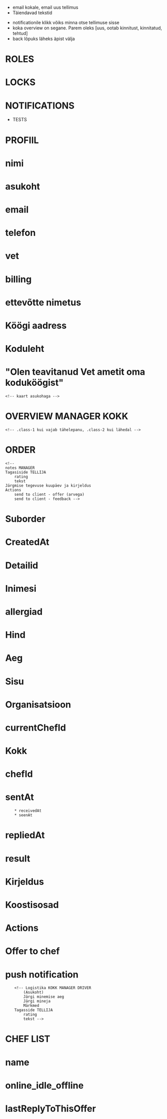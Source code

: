 <!-- now -->
* email kokale, email uus tellimus
* Täiendavad tekstid

<!-- next -->
* notificationile klikk võiks minna otse tellimuse sisse
* koka overview on segane. Parem oleks [uus, ootab kinnitust, kinnitatud, tehtud]
* back lõpuks läheks äpist välja

<!-- BACKLOG ---
* manageriks saab lisada admin
* kokal menüü - pealkiri / koostisosad / rating / tagid
* Tracking
* kokkadele statistikat
* Arve saatmise süsteem (erply API, GWA arendajalt küsida)
	* kliendile arve
	* kokalt toitlale arve
------------------>


# ROLES
# LOCKS
# NOTIFICATIONS
* TESTS

# PROFIIL
# 	nimi
# 	asukoht
# 	email
# 	telefon
# 	vet
# 	billing
# 	ettevõtte nimetus
# 	Köögi aadress
# 	Koduleht
# 	"Olen teavitanud Vet ametit oma koduköögist"
	<!-- kaart asukohaga -->
  <!--
  pilt
	kirjeldus
	oskused
	[rating]
	[tehtud tellimused] -->

# OVERVIEW MANAGER KOKK
	<!-- .class-1 kui vajab tähelepanu, .class-2 kui lähedal -->

# ORDER
	<!--
	notes MANAGER
	Tagasiside TELLIJA
		rating
		tekst
	Järgmise tegevuse kuupäev ja kirjeldus
	Actions
		send to client - offer (arvega)
		send to client - feedback -->

# Suborder
#		CreatedAt
#		Detailid
#     Inimesi
#			allergiad
#			Hind
#			Aeg
#			Sisu
#			Organisatsioon
#		currentChefId
#		Kokk
#			chefId
#			sentAt
		* receivedAt
		* seenAt
# 		repliedAt
# 		result
# 		Kirjeldus
# 		Koostisosad
#   Actions
#			Offer to chef
#			push notification
		<!-- Logistika KOKK MANAGER DRIVER
			(Asukoht)
			Järgi minemise aeg
			Järgi mineja
			Märkmed
		Tagasside TELLIJA
			rating
			tekst -->

# CHEF LIST
# 	name
# 	online_idle_offline
# 	lastReplyToThisOffer
